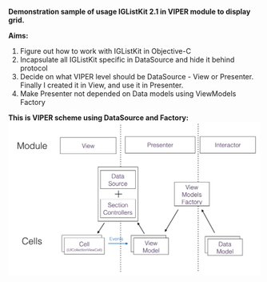 **Demonstration sample of usage IGListKit 2.1 in VIPER module to display grid.**

**Aims:**
1. Figure out how to work with IGListKit in Objective-C
2. Incapsulate all IGListKit specific in DataSource and hide it behind protocol
3. Decide on what VIPER level should be DataSource - View or Presenter. Finally I created it in View, and use it in Presenter.
4. Make Presenter not depended on Data models using ViewModels Factory

**This is VIPER scheme using DataSource and Factory:**
![ViperScheme](ViperDataSource.png)
